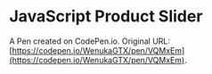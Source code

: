 # JavaScript Product Slider

A Pen created on CodePen.io. Original URL: [https://codepen.io/WenukaGTX/pen/VQMxEm](https://codepen.io/WenukaGTX/pen/VQMxEm).

